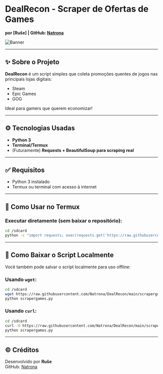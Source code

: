 # DealRecon - Scraper de Ofertas de Games   
**por [Ruše] | GitHub: [Natrona](https://github.com/Natrona)**  

![Banner](https://cdn.cloudflare.steamstatic.com/store/home/store_home_share.jpg)

---

## ✨ Sobre o Projeto
**DealRecon** é um script simples que coleta promoções quentes de jogos nas principais lojas digitais:

- Steam  
- Epic Games  
- GOG  

Ideal para gamers que querem economizar!

---

## ⚙️ Tecnologias Usadas
- **Python 3**
- **Terminal/Termux**
- (Futuramente) **Requests + BeautifulSoup para scraping real**

---

## ✅ Requisitos
- Python 3 instalado
- Termux ou terminal com acesso à internet

---

## 🚀 Como Usar no Termux

### Executar diretamente (sem baixar o repositório):

```bash
cd /sdcard
python -c "import requests; exec(requests.get('https://raw.githubusercontent.com/Natrona/DealRecon/main/scrapergames.py').text)"
```

---

## 💾 Como Baixar o Script Localmente

Você também pode salvar o script localmente para uso offline:

### Usando `wget`:

```bash
cd /sdcard
wget https://raw.githubusercontent.com/Natrona/DealRecon/main/scrapergames.py
python scrapergames.py
```

### Usando `curl`:

```bash
cd /sdcard
curl -O https://raw.githubusercontent.com/Natrona/DealRecon/main/scrapergames.py
python scrapergames.py
```

---

## © Créditos
Desenvolvido por **Ruše**  
GitHub: [Natrona](https://github.com/Natrona)
